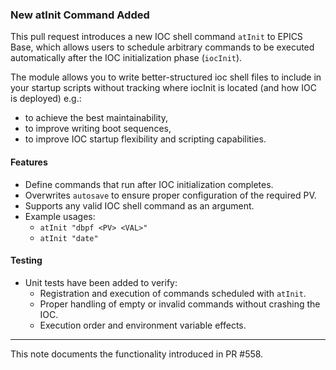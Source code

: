 ### New atInit Command Added

This pull request introduces a new IOC shell command `atInit` to EPICS Base, which allows users to schedule arbitrary commands to be executed automatically after the IOC initialization phase (`iocInit`).

The module allows you to write better-structured ioc shell files to include in your startup scripts without tracking where iocInit is located (and how IOC is deployed) e.g.:
- to achieve the best maintainability,
- to improve writing boot sequences,
- to improve IOC startup flexibility and scripting capabilities.

#### Features

- Define commands that run after IOC initialization completes.
- Overwrites ```autosave``` to ensure proper configuration of the required PV.
- Supports any valid IOC shell command as an argument.
- Example usages:
  - `atInit "dbpf <PV> <VAL>"`
  - `atInit "date"`

#### Testing

- Unit tests have been added to verify:
  - Registration and execution of commands scheduled with `atInit`.
  - Proper handling of empty or invalid commands without crashing the IOC.
  - Execution order and environment variable effects.

---

This note documents the functionality introduced in PR #558.
